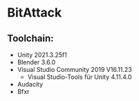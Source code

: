 # BitAttack

## Toolchain:

* Unity 2021.3.25f1
* Blender 3.6.0
* Visual Studio Community 2019 V16.11.23
  * Visual Studio-Tools für Unity 4.11.4.0
* Audacity
* Bfxr  
